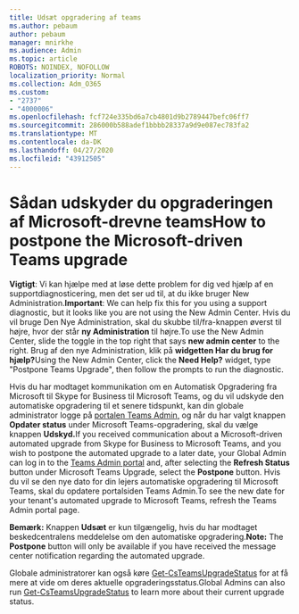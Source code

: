 ```yaml
---
title: Udsæt opgradering af teams
ms.author: pebaum
author: pebaum
manager: mnirkhe
ms.audience: Admin
ms.topic: article
ROBOTS: NOINDEX, NOFOLLOW
localization_priority: Normal
ms.collection: Adm_O365
ms.custom:
- "2737"
- "4000006"
ms.openlocfilehash: fcf724e335bd6a7cb4801d9b2789447befc06ff7
ms.sourcegitcommit: 286000b588adef1bbbb28337a9d9e087ec783fa2
ms.translationtype: MT
ms.contentlocale: da-DK
ms.lasthandoff: 04/27/2020
ms.locfileid: "43912505"
---
```

# <a name="how-to-postpone-the-microsoft-driven-teams-upgrade"></a><span data-ttu-id="2dc4a-102">Sådan udskyder du opgraderingen af Microsoft-drevne teams</span><span class="sxs-lookup"><span data-stu-id="2dc4a-102">How to postpone the Microsoft-driven Teams upgrade</span></span>

<span data-ttu-id="2dc4a-103">**Vigtigt**: Vi kan hjælpe med at løse dette problem for dig ved hjælp af en supportdiagnosticering, men det ser ud til, at du ikke bruger New Administration.</span><span class="sxs-lookup"><span data-stu-id="2dc4a-103">**Important**: We can help fix this for you using a support diagnostic, but it looks like you are not using the New Admin Center.</span></span> <span data-ttu-id="2dc4a-104">Hvis du vil bruge Den Nye Administration, skal du skubbe til/fra-knappen øverst til højre, hvor der står **ny Administration** til højre.</span><span class="sxs-lookup"><span data-stu-id="2dc4a-104">To use the New Admin Center, slide the toggle in the top right that says **new admin center** to the right.</span></span> <span data-ttu-id="2dc4a-105">Brug af den nye Administration, klik på **widgetten Har du brug for hjælp?**</span><span class="sxs-lookup"><span data-stu-id="2dc4a-105">Using the New Admin Center, click the **Need Help?** widget, type "Postpone Teams Upgrade", then follow the prompts to run the diagnostic.</span></span>

<span data-ttu-id="2dc4a-106">Hvis du har modtaget kommunikation om en Automatisk Opgradering fra Microsoft til Skype for Business til Microsoft Teams, og du vil udskyde den automatiske opgradering til et senere tidspunkt, kan din globale administrator logge på [portalen Teams Admin,](https://admin.teams.microsoft.com/dashboard) og når du har valgt knappen **Opdater status** under Microsoft Teams-opgradering, skal du vælge knappen **Udskyd.**</span><span class="sxs-lookup"><span data-stu-id="2dc4a-106">If you received communication about a Microsoft-driven automated upgrade from Skype for Business to Microsoft Teams, and you wish to postpone the automated upgrade to a later date, your Global Admin can log in to the [Teams Admin portal](https://admin.teams.microsoft.com/dashboard) and, after selecting the **Refresh Status** button under Microsoft Teams Upgrade, select the **Postpone** button.</span></span> <span data-ttu-id="2dc4a-107">Hvis du vil se den nye dato for din lejers automatiske opgradering til Microsoft Teams, skal du opdatere portalsiden Teams Admin.</span><span class="sxs-lookup"><span data-stu-id="2dc4a-107">To see the new date for your tenant's automated upgrade to Microsoft Teams, refresh the Teams Admin portal page.</span></span>

<span data-ttu-id="2dc4a-108">**Bemærk:** Knappen **Udsæt** er kun tilgængelig, hvis du har modtaget beskedcentralens meddelelse om den automatiske opgradering.</span><span class="sxs-lookup"><span data-stu-id="2dc4a-108">**Note:** The **Postpone** button will only be available if you have received the message center notification regarding the automated upgrade.</span></span> 

<span data-ttu-id="2dc4a-109">Globale administratorer kan også køre [Get-CsTeamsUpgradeStatus](https://docs.microsoft.com/powershell/module/skype/get-csteamsupgradestatus?view=skype-ps) for at få mere at vide om deres aktuelle opgraderingsstatus.</span><span class="sxs-lookup"><span data-stu-id="2dc4a-109">Global Admins can also run [Get-CsTeamsUpgradeStatus](https://docs.microsoft.com/powershell/module/skype/get-csteamsupgradestatus?view=skype-ps) to learn more about their current upgrade status.</span></span>
